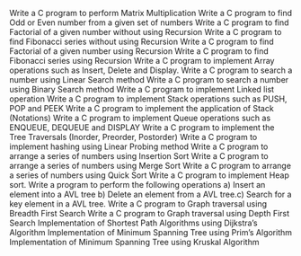  Write a C program to perform Matrix Multiplication
 Write a C program to find Odd or Even number from a given set of numbers
 Write a C program to find Factorial of a given number without using Recursion
 Write a C program to find Fibonacci series without using Recursion
 Write a C program to find Factorial of a given number using Recursion
 Write a C program to find Fibonacci series using Recursion
 Write a C program to implement Array operations such as Insert, Delete and Display.
 Write a C program to search a number using Linear Search method
 Write a C program to search a number using Binary Search method 
 Write a C program to implement Linked list operation
 Write a C program to implement Stack operations such as PUSH, POP and PEEK
 Write a C program to implement the application of Stack (Notations)
 Write a C program to implement Queue operations such as ENQUEUE, DEQUEUE and DISPLAY
 Write a C program to implement the Tree Traversals (Inorder, Preorder, Postorder)
 Write a C program to implement hashing using Linear Probing method
 Write a C program to arrange a series of numbers using Insertion Sort 
 Write a C program to arrange a series of numbers using Merge Sort
 Write a C program to arrange a series of numbers using Quick Sort
 Write a C program to implement Heap sort.
 Write a program to perform the following operations a) Insert an element into a AVL tree b) Delete an element from a AVL tree.c) Search for a key element in a AVL   tree.
 Write a C program to Graph traversal using Breadth First Search 
 Write a C program to Graph traversal using Depth First Search
 Implementation of Shortest Path Algorithms using Dijkstra’s Algorithm
 Implementation of Minimum Spanning Tree using Prim’s Algorithm
 Implementation of Minimum Spanning Tree using Kruskal Algorithm
